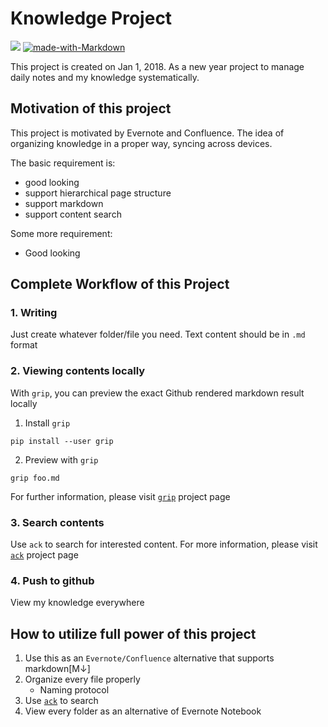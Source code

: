 # Knowledge Project
![](https://img.shields.io/badge/2018-Happy_New_Year!-orange.svg?style=flat-square)
[![made-with-Markdown](https://img.shields.io/badge/Made%20with-Markdown-1f425f.svg?style=flat-square)](http://commonmark.org)

This project is created on Jan 1, 2018. As a new year project to manage daily notes and my knowledge systematically.
## Motivation of this project
This project is motivated by Evernote and Confluence. The idea of organizing knowledge in a proper way, syncing across devices.

The basic requirement is:
- good looking
- support hierarchical page structure
- support markdown
- support content search

Some more requirement:
- Good looking

## Complete Workflow of this Project
### 1. Writing
Just create whatever folder/file you need. Text content should be in `.md` format
### 2. Viewing contents locally
With `grip`, you can preview the exact Github rendered markdown result locally

1. Install `grip`
```
pip install --user grip
```
2. Preview with `grip`
```
grip foo.md
```

For further information, please visit [`grip`](https://github.com/joeyespo/grip) project page
### 3. Search contents
Use `ack` to search for interested content. For more information, please visit [`ack`](https://beyondgrep.com) project page

### 4. Push to github
View my knowledge everywhere

## How to utilize full power of this project
1. Use this as an `Evernote/Confluence` alternative that supports markdown[M↓]
1. Organize every file properly
    - Naming protocol
2. Use [`ack`](https://beyondgrep.com) to search
3. View every folder as an alternative of Evernote Notebook
